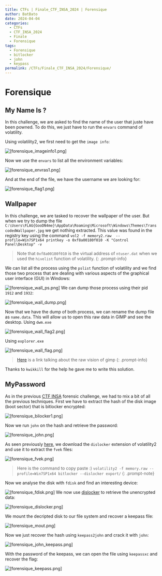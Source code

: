 ```yaml
---
title: CTFs | Finale_CTF_INSA_2024 | Forensique
author: BatBato
date: 2024-04-04
categories:
  - CTFs
  - CTF_INSA_2024
  - Finale
  - Forensique
tags:
  - Forensique
  - bitlocker
  - john
  - keypass
permalink: /CTFs/Finale_CTF_INSA_2024/Forensique/
---
```

# Forensique

## My Name Is ?

In this challenge, we are asked to find the name of the user that juste have been powned. To do this, we just have to run the `envars` command of volatility.

Using volatility2, we first need to get the `image info`:

![[forensique_imageinfo1.png]](https://raw.githubusercontent.com/Nouman404/nouman404.github.io/main/_posts/CTFs/CTF_INSA_2024_Final/photos/forensique_imageinfo1.png)

Now we use the `envars` to list all the environment variables:

![[forensique_envras1.png]](https://raw.githubusercontent.com/Nouman404/nouman404.github.io/main/_posts/CTFs/CTF_INSA_2024_Final/photos/forensique_envras1.png)

And at the end of the file, we have the username we are looking for:

![[forensique_flag1.png]](https://raw.githubusercontent.com/Nouman404/nouman404.github.io/main/_posts/CTFs/CTF_INSA_2024_Final/photos/forensique_flag1.png)

## Wallpaper

In this challenge, we are tasked to recover the wallpaper of the user. But when we try to dump the file `C:\Users\FLAG{GooDN4me}\AppData\Roaming\Microsoft\Windows\Themes\TranscodedWallpaper.jpg` we get nothing extracted. This value was found in the registry key using the command `vol2 -f memory2.raw  --profile=Win7SP1x64 printkey -o 0xf8a00180f010 -K "Control Panel\Desktop" -v`

> Note that `0xf8a00180f010` is the virtual address of `ntuser.dat` when we used the `hivelist` function of volatility.
{: .prompt-info}

We can list all the process using the `pslist` function of volatility and we find those two process that are dealing with various aspects of the graphical user interface (GUI) in Windows:

![[forensique_wall_ps.png]](https://raw.githubusercontent.com/Nouman404/nouman404.github.io/main/_posts/CTFs/CTF_INSA_2024_Final/photos/forensique_wall_ps.png)
We can dump those process using their pid `1912` and `1932`:

![[forensique_wall_dump.png]](https://raw.githubusercontent.com/Nouman404/nouman404.github.io/main/_posts/CTFs/CTF_INSA_2024_Final/photos/forensique_wall_dump.png)

Now that we have the dump of both process, we can rename the dump file as `name.data`. This will allow us to open this raw data in GIMP and see the desktop. Using `dwm.exe`

![[forensique_wall_flag2.png]](https://raw.githubusercontent.com/Nouman404/nouman404.github.io/main/_posts/CTFs/CTF_INSA_2024_Final/photos/forensique_wall_flag2.png)

Using `explorer.exe`

![[forensique_wall_flag.png]](https://raw.githubusercontent.com/Nouman404/nouman404.github.io/main/_posts/CTFs/CTF_INSA_2024_Final/photos/forensique_wall_flag.png)

> [Here](https://www.reddit.com/r/GIMP/comments/rqauj1/comment/hq9jy7w/?utm_source=share&utm_medium=web3x&utm_name=web3xcss&utm_term=1&utm_content=share_button) is a link talking about the raw vision of gimp
{: .prompt-info}

Thanks to `kwikkill` for the help he gave me to write this solution.

## MyPassword

As in the previous [CTF INSA](https://nouman404.github.io/CTFs/CTF_INSA_2024/Forensique/) forensic challenge, we had to mix a bit of all the previous techniques.
First we have to extract the hash of the disk image (boot sector) that is bitlocker encrypted:

![[forensique_bilocker1.png]](https://raw.githubusercontent.com/Nouman404/nouman404.github.io/main/_posts/CTFs/CTF_INSA_2024_Final/photos/forensique_bilocker1.png)

Now we run `john` on the hash and retrieve the password:

![[forensique_john.png]](https://raw.githubusercontent.com/Nouman404/nouman404.github.io/main/_posts/CTFs/CTF_INSA_2024_Final/photos/forensique_john.png)

As seen previously [here](https://nouman404.github.io/CTFs/CTF_INSA_2024/Forensique/#bitlocker-2), we download the `dislocker` extension of volatility2 and use it to extract the `fvek` files:

![[forensique_fvek.png]](https://raw.githubusercontent.com/Nouman404/nouman404.github.io/main/_posts/CTFs/CTF_INSA_2024_Final/photos/forensique_fvek.png)

> Here is the command to copy paste :)
> `volatility2 -f memory.raw --profile=Win7SP1x64 bitlocker --dislocker export/`
{: .prompt-note}

Now we analyse the disk with `fdisk` and find an interesting device:

![[forensique_fdisk.png]](https://raw.githubusercontent.com/Nouman404/nouman404.github.io/main/_posts/CTFs/CTF_INSA_2024_Final/photos/forensique_fdisk.png)
We now use [dislocker](https://www.kali.org/tools/dislocker/#dislocker-1) to retrieve the unencrypted data:

![[forensique_dislocker.png]](https://raw.githubusercontent.com/Nouman404/nouman404.github.io/main/_posts/CTFs/CTF_INSA_2024_Final/photos/forensique_dislocker.png)

We mount the decripted disk to our file system and recover a keepass file:

![[forensique_mout.png]](https://raw.githubusercontent.com/Nouman404/nouman404.github.io/main/_posts/CTFs/CTF_INSA_2024_Final/photos/forensique_mout.png)

Now we just recover the hash using `keepass2john` and crack it with `john`:

![[forensique_john_keepass.png]](https://raw.githubusercontent.com/Nouman404/nouman404.github.io/main/_posts/CTFs/CTF_INSA_2024_Final/photos/forensique_john_keepass.png)

With the password of the keepass, we can open the file using `keepassxc` and recover the flag:

![[forensique_keepass.png]](https://raw.githubusercontent.com/Nouman404/nouman404.github.io/main/_posts/CTFs/CTF_INSA_2024_Final/photos/forensique_keepass.png)
